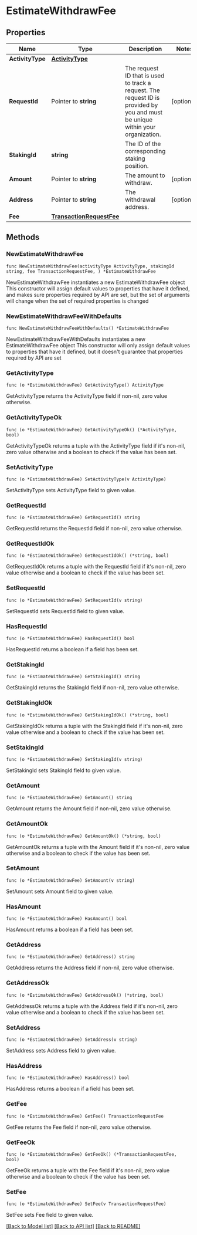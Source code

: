 # EstimateWithdrawFee

## Properties

Name | Type | Description | Notes
------------ | ------------- | ------------- | -------------
**ActivityType** | [**ActivityType**](ActivityType.md) |  | 
**RequestId** | Pointer to **string** | The request ID that is used to track a request. The request ID is provided by you and must be unique within your organization. | [optional] 
**StakingId** | **string** | The ID of the corresponding staking position. | 
**Amount** | Pointer to **string** | The amount to withdraw. | [optional] 
**Address** | Pointer to **string** | The withdrawal address. | [optional] 
**Fee** | [**TransactionRequestFee**](TransactionRequestFee.md) |  | 

## Methods

### NewEstimateWithdrawFee

`func NewEstimateWithdrawFee(activityType ActivityType, stakingId string, fee TransactionRequestFee, ) *EstimateWithdrawFee`

NewEstimateWithdrawFee instantiates a new EstimateWithdrawFee object
This constructor will assign default values to properties that have it defined,
and makes sure properties required by API are set, but the set of arguments
will change when the set of required properties is changed

### NewEstimateWithdrawFeeWithDefaults

`func NewEstimateWithdrawFeeWithDefaults() *EstimateWithdrawFee`

NewEstimateWithdrawFeeWithDefaults instantiates a new EstimateWithdrawFee object
This constructor will only assign default values to properties that have it defined,
but it doesn't guarantee that properties required by API are set

### GetActivityType

`func (o *EstimateWithdrawFee) GetActivityType() ActivityType`

GetActivityType returns the ActivityType field if non-nil, zero value otherwise.

### GetActivityTypeOk

`func (o *EstimateWithdrawFee) GetActivityTypeOk() (*ActivityType, bool)`

GetActivityTypeOk returns a tuple with the ActivityType field if it's non-nil, zero value otherwise
and a boolean to check if the value has been set.

### SetActivityType

`func (o *EstimateWithdrawFee) SetActivityType(v ActivityType)`

SetActivityType sets ActivityType field to given value.


### GetRequestId

`func (o *EstimateWithdrawFee) GetRequestId() string`

GetRequestId returns the RequestId field if non-nil, zero value otherwise.

### GetRequestIdOk

`func (o *EstimateWithdrawFee) GetRequestIdOk() (*string, bool)`

GetRequestIdOk returns a tuple with the RequestId field if it's non-nil, zero value otherwise
and a boolean to check if the value has been set.

### SetRequestId

`func (o *EstimateWithdrawFee) SetRequestId(v string)`

SetRequestId sets RequestId field to given value.

### HasRequestId

`func (o *EstimateWithdrawFee) HasRequestId() bool`

HasRequestId returns a boolean if a field has been set.

### GetStakingId

`func (o *EstimateWithdrawFee) GetStakingId() string`

GetStakingId returns the StakingId field if non-nil, zero value otherwise.

### GetStakingIdOk

`func (o *EstimateWithdrawFee) GetStakingIdOk() (*string, bool)`

GetStakingIdOk returns a tuple with the StakingId field if it's non-nil, zero value otherwise
and a boolean to check if the value has been set.

### SetStakingId

`func (o *EstimateWithdrawFee) SetStakingId(v string)`

SetStakingId sets StakingId field to given value.


### GetAmount

`func (o *EstimateWithdrawFee) GetAmount() string`

GetAmount returns the Amount field if non-nil, zero value otherwise.

### GetAmountOk

`func (o *EstimateWithdrawFee) GetAmountOk() (*string, bool)`

GetAmountOk returns a tuple with the Amount field if it's non-nil, zero value otherwise
and a boolean to check if the value has been set.

### SetAmount

`func (o *EstimateWithdrawFee) SetAmount(v string)`

SetAmount sets Amount field to given value.

### HasAmount

`func (o *EstimateWithdrawFee) HasAmount() bool`

HasAmount returns a boolean if a field has been set.

### GetAddress

`func (o *EstimateWithdrawFee) GetAddress() string`

GetAddress returns the Address field if non-nil, zero value otherwise.

### GetAddressOk

`func (o *EstimateWithdrawFee) GetAddressOk() (*string, bool)`

GetAddressOk returns a tuple with the Address field if it's non-nil, zero value otherwise
and a boolean to check if the value has been set.

### SetAddress

`func (o *EstimateWithdrawFee) SetAddress(v string)`

SetAddress sets Address field to given value.

### HasAddress

`func (o *EstimateWithdrawFee) HasAddress() bool`

HasAddress returns a boolean if a field has been set.

### GetFee

`func (o *EstimateWithdrawFee) GetFee() TransactionRequestFee`

GetFee returns the Fee field if non-nil, zero value otherwise.

### GetFeeOk

`func (o *EstimateWithdrawFee) GetFeeOk() (*TransactionRequestFee, bool)`

GetFeeOk returns a tuple with the Fee field if it's non-nil, zero value otherwise
and a boolean to check if the value has been set.

### SetFee

`func (o *EstimateWithdrawFee) SetFee(v TransactionRequestFee)`

SetFee sets Fee field to given value.



[[Back to Model list]](../README.md#documentation-for-models) [[Back to API list]](../README.md#documentation-for-api-endpoints) [[Back to README]](../README.md)


